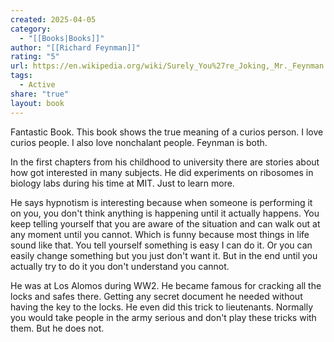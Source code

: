 ```yaml
---
created: 2025-04-05
category:
  - "[[Books|Books]]"
author: "[[Richard Feynman]]"
rating: "5"
url: https://en.wikipedia.org/wiki/Surely_You%27re_Joking,_Mr._Feynman!
tags:
  - Active
share: "true"
layout: book
---
```

Fantastic Book. This book shows the true meaning of a curios person.
I love curios people. I also love nonchalant people. Feynman is both.

In the first chapters from his childhood to university there are stories about how got interested in many subjects.
He did experiments on ribosomes in biology labs during his time at MIT. Just to learn more.

He says hypnotism is interesting because when someone is performing it on you, you don't think anything is happening until it actually happens.
You keep telling yourself that you are aware of the situation and can walk out at any moment until you cannot.
Which is funny because most things in life sound like that.
You tell yourself something is easy I can do it.
Or you can easily change something but you just don't want it.
But in the end until you actually try to do it you don't understand you cannot.

He was at Los Alomos during WW2. He became famous for cracking all the locks and safes there.
Getting any secret document he needed without having the key to the locks.
He even did this trick to lieutenants.
Normally you would take people in the army serious and don't play these tricks with them.
But he does not.